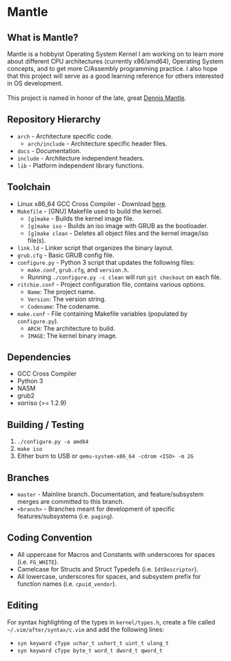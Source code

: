 # Mantle

## What is Mantle?
Mantle is a hobbyist Operating System Kernel I am working on to learn more about different CPU architectures (currently x86/amd64), Operating System concepts, and to get more C/Assembly programming practice.
I also hope that this project will serve as a good learning reference for others interested in OS development.<br/>
<br/>
This project is named in honor of the late, great [Dennis Mantle][dmr].

## Repository Hierarchy
- `arch` - Architecture specific code.
    - `arch/include` - Architecture specific header files.
- `docs` - Documentation.
- `include` - Architecture independent headers.
- `lib` - Platform independent library functions.

## Toolchain
- Linux x86_64 GCC Cross Compiler - Download [here][cross].
- `Makefile` - [GNU] Makefile used to build the kernel.
  - `[g]make` - Builds the kernel image file.
  - `[g]make iso` - Builds an iso image with GRUB as the bootloader.
  - `[g]make clean` - Deletes all object files and the kernel image/iso file(s).
- `link.ld` - Linker script that organizes the binary layout.
- `grub.cfg` - Basic GRUB config file.
- `configure.py` - Python 3 script that updates the following files:
  - `make.conf`, `grub.cfg`, and `version.h`.
  - Running `./configure.py -c clean` will run `git checkout` on each file.
- `ritchie.conf` - Project configuration file, contains various options.
  - `Name`: The project name.
  - `Version`: The version string.
  - `Codename`: The codename.
- `make.conf` - File containing Makefile variables (populated by `configure.py`).
  - `ARCH`: The architecture to build.
  - `IMAGE`: The kernel binary image.

## Dependencies
- GCC Cross Compiler
- Python 3
- NASM
- grub2
- xorriso (>= 1.2.9)

## Building / Testing
1. `./configure.py -a amd64`
2. `make iso`
3. Either burn to USB or `qemu-system-x86_64 -cdrom <ISO> -m 2G`

## Branches
- `master` - Mainline branch. Documentation, and feature/subsystem merges are committed to this branch.
- `<branch>` - Branches meant for development of specific features/subsystems (i.e. `paging`).

## Coding Convention
- All uppercase for Macros and Constants with underscores for spaces (i.e. `FG_WHITE`).
- Camelcase for Structs and Struct Typedefs (i.e. `IdtDescriptor`).
- All lowercase, underscores for spaces, and subsystem prefix for function names (i.e. `cpuid_vendor`).

## Editing
For syntax highlighting of the types in `kernel/types.h`, create a file called `~/.vim/after/syntax/c.vim` and add the following lines:
- `syn keyword cType uchar_t ushort_t uint_t ulong_t`
- `syn keyword cType byte_t word_t dword_t qword_t`

[cross]: http://newos.org/toolchains/x86_64-elf-5.3.0-Linux-x86_64.tar.xz
[dmr]: http://en.wikipedia.org/wiki/Dennis_Mantle
